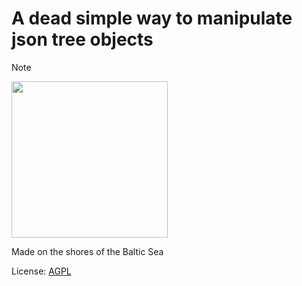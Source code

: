 # A dead simple way to manipulate json tree objects

> [!NOTE]
>
> <img src="https://vues3.ru/images/drakkar.svg" width="250"/>
>
> Made on the shores of the Baltic Sea

License: [AGPL](https://choosealicense.com/licenses/agpl-3.0)
